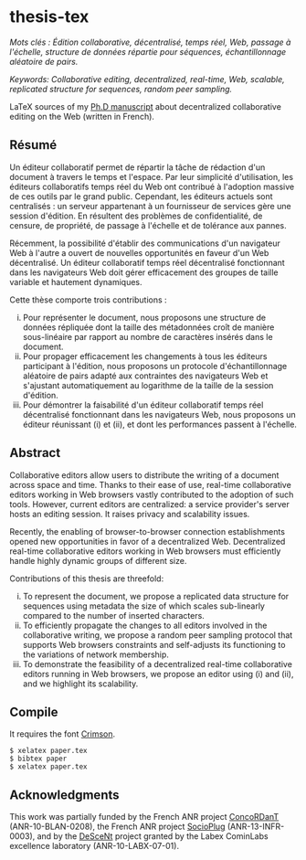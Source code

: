 # thesis-tex

<i> Mots clés : Édition collaborative, décentralisé, temps réel, Web, passage à
l'échelle, structure de données répartie pour séquences, échantillonnage
aléatoire de pairs.  </i>

<i> Keywords: Collaborative editing, decentralized, real-time, Web, scalable,
replicated structure for sequences, random peer sampling.  </i>

LaTeX sources of my [Ph.D
manuscript](https://github.com/Chat-Wane/thesis-tex/blob/master/manuscript.pdf) about
decentralized collaborative editing on the Web (written in French).

## Résumé

Un éditeur collaboratif permet de répartir la tâche de rédaction d'un document à
travers le temps et l'espace. Par leur simplicité d'utilisation, les éditeurs
collaboratifs temps réel du Web ont contribué à l'adoption massive de ces outils
par le grand public. Cependant, les éditeurs actuels sont centralisés : un
serveur appartenant à un fournisseur de services gère une session d'édition. En
résultent des problèmes de confidentialité, de censure, de propriété, de passage
à l'échelle et de tolérance aux pannes.

Récemment, la possibilité d'établir des communications d'un navigateur Web à
l'autre a ouvert de nouvelles opportunités en faveur d'un Web décentralisé. Un
éditeur collaboratif temps réel décentralisé fonctionnant dans les navigateurs
Web doit gérer efficacement des groupes de taille variable et hautement
dynamiques.

Cette thèse comporte trois contributions :
<ol type="i">
  <li> Pour représenter le document, nous proposons une structure de données
    répliquée dont la taille des métadonnées croît de manière sous-linéaire par
    rapport au nombre de caractères insérés dans le document. </li>
  <li> Pour propager efficacement les changements à tous les éditeurs
    participant à l'édition, nous proposons un protocole d'échantillonnage
    aléatoire de pairs adapté aux contraintes des navigateurs Web et s'ajustant
    automatiquement au logarithme de la taille de la session d'édition. </li>
  <li> Pour démontrer la faisabilité d'un éditeur collaboratif temps réel
    décentralisé fonctionnant dans les navigateurs Web, nous proposons un
    éditeur réunissant (i) et (ii), et dont les performances passent à
    l'échelle. </li>
</ol>

## Abstract

Collaborative editors allow users to distribute the writing of a document across
space and time. Thanks to their ease of use, real-time collaborative editors
working in Web browsers vastly contributed to the adoption of such
tools. However, current editors are centralized: a service provider's server
hosts an editing session. It raises privacy and scalability issues.
  
Recently, the enabling of browser-to-browser connection establishments opened
new opportunities in favor of a decentralized Web.  Decentralized real-time
collaborative editors working in Web browsers must efficiently handle highly
dynamic groups of different size.

Contributions of this thesis are threefold:
<ol type="i">
  <li> To represent the document, we propose a replicated data structure for
    sequences using metadata the size of which scales sub-linearly compared to
    the number of inserted characters. </li>
  <li> To efficiently propagate the changes to all editors involved in the
    collaborative writing, we propose a random peer sampling protocol that
    supports Web browsers constraints and self-adjusts its functioning to the
    variations of network membership.</li>
  <li> To demonstrate the feasibility of a decentralized real-time
    collaborative editors running in Web browsers, we propose an editor using
    (i) and (ii), and we highlight its scalability. </li>
</ol>


## Compile

It requires the font [Crimson](http://www.fontsquirrel.com/fonts/crimson).

```
$ xelatex paper.tex
$ bibtex paper
$ xelatex paper.tex
```

## Acknowledgments

This work was partially funded by the French ANR project
[ConcoRDanT](http://concordant.lip6.fr) (ANR-10-BLAN-0208), the French ANR
project [SocioPlug](http://socioplug.univ-nantes.fr/) (ANR-13-INFR-0003), and by
the [DeSceNt](http://www.descent.cominlabs.ueb.eu/) project granted by the Labex
CominLabs excellence laboratory (ANR-10-LABX-07-01).

